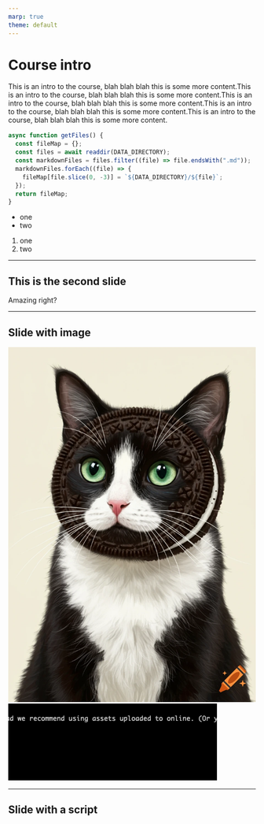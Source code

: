 ```yaml
---
marp: true
theme: default
---
```


<style scoped>
  section {
    font-size: 20px; /* Adjust this value as needed */
  }
</style>

# Course intro

This is an intro to the course, blah blah blah this is some more content.This is an intro to the course, blah blah blah this is some more content.This is an intro to the course, blah blah blah this is some more content.This is an intro to the course, blah blah blah this is some more content.This is an intro to the course, blah blah blah this is some more content.

```JavaScript
async function getFiles() {
  const fileMap = {};
  const files = await readdir(DATA_DIRECTORY);
  const markdownFiles = files.filter((file) => file.endsWith(".md"));
  markdownFiles.forEach((file) => {
    fileMap[file.slice(0, -3)] = `${DATA_DIRECTORY}/${file}`;
  });
  return fileMap;
}

```

- one
- two

1. one
2. two

---

## This is the second slide

Amazing right?

---

## Slide with image

![bg right:70%](./assets/oreo_cat.webp)
![test](./assets/test.png)

---

## Slide with a script

<canvas id="canvas"></canvas>

<script>
const canvas = document.getElementById('canvas');
const ctx = canvas.getContext('2d');

// Resize canvas to fill window
function resizeCanvas() {
    canvas.width = window.innerWidth;
    canvas.height = window.innerHeight;
}
window.addEventListener('resize', resizeCanvas);
resizeCanvas();

// Circle object
const circle = {
    x: 100,
    y: 100,
    radius: 30,
    dx: 2,
    dy: 2,
    color: '#4fc3f7'
};

// Animation loop
function animate() {
    ctx.clearRect(0, 0, canvas.width, canvas.height);

    // Move circle
    circle.x += circle.dx;
    circle.y += circle.dy;

    // Bounce off edges
    if (circle.x + circle.radius > canvas.width || circle.x - circle.radius < 0)
    circle.dx *= -1;
    if (circle.y + circle.radius > canvas.height || circle.y - circle.radius < 0)
    circle.dy *= -1;

    // Draw circle
    ctx.beginPath();
    ctx.arc(circle.x, circle.y, circle.radius, 0, Math.PI * 2);
    ctx.fillStyle = circle.color;
    ctx.fill();

    requestAnimationFrame(animate);
}

animate();
</script>
